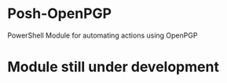 Posh-OpenPGP
============

PowerShell Module for automating actions using OpenPGP

# Module still under development
